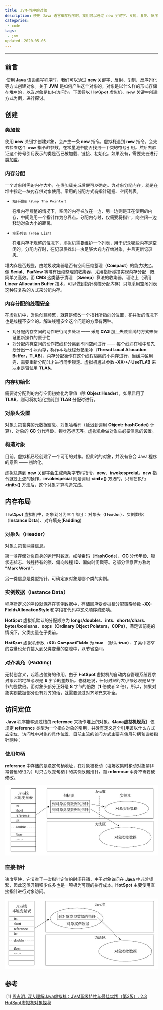 ```yaml
---
title: JVM-堆中的对象
description: 使用 Java 语言编写程序时，我们可以通过 new 关键字、反射、复制、反序列化等方式创建对象。关于 JVM 是如何产生这个对象的，对象是以什么样的形式存储在堆中的，以及对象是如何访问的，下面将以 HotSpot 虚拟机、new 关键字创建方式为例，进行探讨。
categories: 
 - code
tags:
 - jvm
updated：2020-05-05
---
```


------

## 前言

​	使用 **Java** 语言编写程序时，我们可以通过 **new** 关键字、反射、复制、反序列化等方式创建对象。关于 **JVM** 是如何产生这个对象的，对象是以什么样的形式存储在堆中的，以及对象是如何访问的，下面将以 **HotSpot** 虚拟机、**new** 关键字创建方式为例，进行探讨。

## 创建

### 类加载

使用 **new** 关键字创建对象，会产生一条 **new** 指令。虚拟机遇到 **new** 指令，会先去检查这个 **new** 指令的参数，在常量池中能否找到一个类的符号引用。然后去验证这个符号引用表示的类是否已被加载、链接、初始化。如果没有，需要先去进行[类加载](<https://found.guolanren.online/code/2020/04/26/JVM-%E7%B1%BB%E5%8A%A0%E8%BD%BD%E6%9C%BA%E5%88%B6/>)。

### 内存分配

一个对象所需的内存大小，在类加载完成后便可以确定。为对象分配内存，就是在堆中指定一块内存供对象使用。常用的分配方式有指针碰撞、空闲列表。

- `指针碰撞（Bump The Pointer）`

  在堆内存规整的情况下，空闲的内存被放在一边，另一边则是正在使用的内存，中间则用一个指针作为分界点。分配内存时，仅需要将指针，向空闲一边移动对象大小的距离。

- `空闲列表（Free List）`

  在堆内存不规整的情况下，虚拟机需要维护一个列表，用于记录哪些内存是空闲的。分配内存时，在记录表找出一块足够大的内存给对象，并且更新记录表。

堆内存是否规整，由垃圾收集器是否有空间压缩整理（**Compact**）的能力决定。像 **Serial**、**ParNew** 等带有压缩整理的收集器，采用指针碰撞实现内存分配，既简单又高效。而 **CMS** 这类基于清理 （**Sweep**）算法的收集器，理论上（采用 **Linear Allocation Buffer** 技术，可以做到指针碰撞分配内存）只能采用空闲列表这种较复杂的方式来分配内存。

### 内存分配的线程安全

在虚拟机中，对象创建频繁，就算是修改一个指针所指向的位置，在并发的情况下也是线程不安全的。解决线程安全这个问题的方案有两种。

- 对分配内存空间的动作进行同步处理 —— 采用 **CAS** 加上失败重试的方式来保证更新操作的原子性
- 对分配内存空间的动作按线程分离到不同空间进行 —— 每个线程在堆中预先划分出一小块内存，称作本地线程分配缓冲（**Thread Local Allocation Buffer，TLAB**），内存分配操作在这个线程隔离的小内存进行，当缓冲区用完，需要重新分配时才进行同步锁定。虚拟机通过参数 **-XX:+/-UseTLAB** 来决定是否使用 **TLAB**。

### 内存初始化

需要对分配到的内存空间初始化为零值（除 **Object Header**），如果启用了 **TLAB**，则可将初始化提前到 **TLAB** 分配时进行。

### 对象头设置

对象头包含类的元数据信息、对象哈希码（延迟到调用 **Object::hashCode()** 计算）、对象的 **GC** 分代年龄、锁状态标志等。虚拟机会做对象头必要信息的设置。

### 构造对象

目前，虚拟机已经创建了一个可用的对象。但此时的对象，并没有符合 Java 程序的意图 —— 初始化。

虚拟机遇到 **new** 关键字会生成两条字节码指令，**new**、**invokespecial**。**new** 指令就是上述的操作，**invokespecial** 则是调用 **\<init\>()** 方法的。只有在执行 **<init\>()** 方法后，这个对象才算构造完成。

## 内存布局

​	**HotSpot** 虚拟机中，对象划分为三个部分：对象头（**Header**）、实例数据（**Instance Data**）、对齐填充(**Padding**)

### 对象头（Header）

对象头包含两类信息。

第一类存储对象自身的运行时数据，如哈希码（**HashCode**）、**GC** 分代年龄、锁状态标志、线程持有的锁、偏向线程 **ID**、偏向时间戳等。这部分信息官方称为 **"Mark Word"**。

另一类信息是类型指针，可确定该对象是哪个类的实例。

### 实例数据（Instance Data）

程序所定义的字段就保存在实例数据中，存储顺序受虚拟机分配策略参数 **-XX: FieldsAllocationStyle** 和字段在代码中定义顺序的影响。

**HotSpot** 虚拟机默认的分配顺序为 **longs/doubles**、**ints**、**shorts/chars**、**bytes/booleans**、**oops（Ordinary Object Pointers，OOPs）**，满足该前提的情况下，父类变量在子类前。

**HotSpot** 虚拟机参数 **+XX: CompactFields** 为 **true** （默认 **true**），子类中较窄的变量也允许插入到父类变量的空隙中，以节省空间。

### 对齐填充（Padding)

无特别含义，起着占位符的作用。由于 **HotSpot** 虚拟机的自动内存管理系统要求对象起始地址必须是 **8** 字节的整数倍。也就是说，任何对象的大小都必须是 **8** 字节的整数倍。而对象头部分正好是 **8** 字节的倍数（**1** 倍或者 **2** 倍），所以，如果对象实例数据部分没有对齐的话，就需要通过对齐填充来补全。

## 访问定位

​	**Java** 程序能够通过栈的 **reference** 来操作堆上的对象。**《Java虚拟机规范》** 仅规定 **reference** 类型为一个指向对象的引用，并没有定义这个引用该以什么方式去定位、访问堆中对象的具体位置。目前主流的访问方式主要有使用句柄和直接指针两种：

### 使用句柄

**reference** 中存储的是稳定句柄地址，在对象被移动（垃圾收集时移动对象是非常普遍的行为）时只会改变句柄中的实例数据指针，而 **reference** 本身不需要被修改。

![使用句柄访问对象](https://github.com/guolanren/gallery/blob/master/found/2020-02-15-JVM-%E5%AF%B9%E8%B1%A1%E7%9A%84%E8%A7%82%E5%AF%9F%E6%97%A5%E8%AE%B0/access-object-with-handle.png?raw=true)

### 直接指针

速度更快，它节省了一次指针定位的时间开销，由于对象访问在 **Java** 中非常频繁，因此这类开销积少成多也是一项极为可观的执行成本。**HotSpot** 主要使用直接指针进行对象访问。

![使用直接引用访问对象](https://github.com/guolanren/gallery/blob/master/found/2020-02-15-JVM-%E5%AF%B9%E8%B1%A1%E7%9A%84%E8%A7%82%E5%AF%9F%E6%97%A5%E8%AE%B0/access-object-with-direct-reference.png?raw=true)

## 参考

​	\[1\] [周志明. 深入理解Java虚拟机：JVM高级特性与最佳实践（第3版）.  2.3 HotSpot虚拟机对象探秘](<https://book.douban.com/subject/34907497/>)
